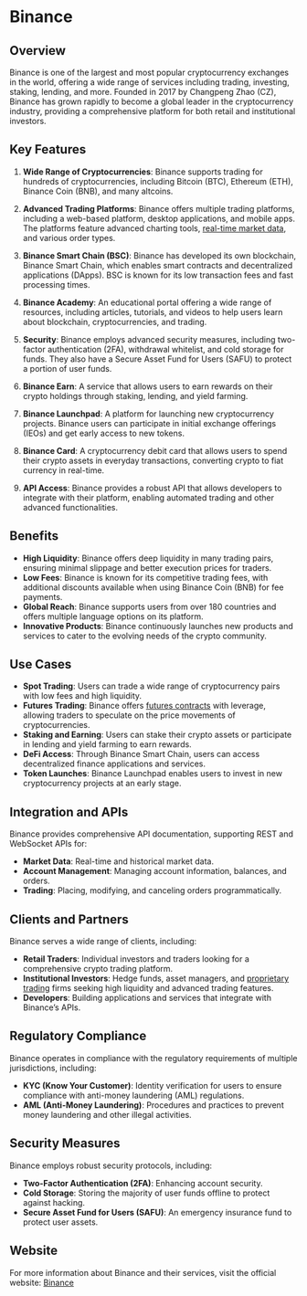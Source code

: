 # Binance

## Overview
Binance is one of the largest and most popular cryptocurrency exchanges in the world, offering a wide range of services including trading, investing, staking, lending, and more. Founded in 2017 by Changpeng Zhao (CZ), Binance has grown rapidly to become a global leader in the cryptocurrency industry, providing a comprehensive platform for both retail and institutional investors.

## Key Features
1. **Wide Range of Cryptocurrencies**: Binance supports trading for hundreds of cryptocurrencies, including Bitcoin (BTC), Ethereum (ETH), Binance Coin (BNB), and many altcoins. 

2. **Advanced Trading Platforms**: Binance offers multiple trading platforms, including a web-based platform, desktop applications, and mobile apps. The platforms feature advanced charting tools, [real-time market data](../r/real-time_market_data.md), and various order types.

3. **Binance Smart Chain (BSC)**: Binance has developed its own blockchain, Binance Smart Chain, which enables smart contracts and decentralized applications (DApps). BSC is known for its low transaction fees and fast processing times.

4. **Binance Academy**: An educational portal offering a wide range of resources, including articles, tutorials, and videos to help users learn about blockchain, cryptocurrencies, and trading.

5. **Security**: Binance employs advanced security measures, including two-factor authentication (2FA), withdrawal whitelist, and cold storage for funds. They also have a Secure Asset Fund for Users (SAFU) to protect a portion of user funds.

6. **Binance Earn**: A service that allows users to earn rewards on their crypto holdings through staking, lending, and yield farming.

7. **Binance Launchpad**: A platform for launching new cryptocurrency projects. Binance users can participate in initial exchange offerings (IEOs) and get early access to new tokens.

8. **Binance Card**: A cryptocurrency debit card that allows users to spend their crypto assets in everyday transactions, converting crypto to fiat currency in real-time.

9. **API Access**: Binance provides a robust API that allows developers to integrate with their platform, enabling automated trading and other advanced functionalities.

## Benefits
- **High Liquidity**: Binance offers deep liquidity in many trading pairs, ensuring minimal slippage and better execution prices for traders.
- **Low Fees**: Binance is known for its competitive trading fees, with additional discounts available when using Binance Coin (BNB) for fee payments.
- **Global Reach**: Binance supports users from over 180 countries and offers multiple language options on its platform.
- **Innovative Products**: Binance continuously launches new products and services to cater to the evolving needs of the crypto community.

## Use Cases
- **Spot Trading**: Users can trade a wide range of cryptocurrency pairs with low fees and high liquidity.
- **Futures Trading**: Binance offers [futures contracts](../f/futures_contracts.md) with leverage, allowing traders to speculate on the price movements of cryptocurrencies.
- **Staking and Earning**: Users can stake their crypto assets or participate in lending and yield farming to earn rewards.
- **DeFi Access**: Through Binance Smart Chain, users can access decentralized finance applications and services.
- **Token Launches**: Binance Launchpad enables users to invest in new cryptocurrency projects at an early stage.

## Integration and APIs
Binance provides comprehensive API documentation, supporting REST and WebSocket APIs for:
- **Market Data**: Real-time and historical market data.
- **Account Management**: Managing account information, balances, and orders.
- **Trading**: Placing, modifying, and canceling orders programmatically.

## Clients and Partners
Binance serves a wide range of clients, including:
- **Retail Traders**: Individual investors and traders looking for a comprehensive crypto trading platform.
- **Institutional Investors**: Hedge funds, asset managers, and [proprietary trading](../p/proprietary_trading.md) firms seeking high liquidity and advanced trading features.
- **Developers**: Building applications and services that integrate with Binance’s APIs.

## Regulatory Compliance
Binance operates in compliance with the regulatory requirements of multiple jurisdictions, including:
- **KYC (Know Your Customer)**: Identity verification for users to ensure compliance with anti-money laundering (AML) regulations.
- **AML (Anti-Money Laundering)**: Procedures and practices to prevent money laundering and other illegal activities.

## Security Measures
Binance employs robust security protocols, including:
- **Two-Factor Authentication (2FA)**: Enhancing account security.
- **Cold Storage**: Storing the majority of user funds offline to protect against hacking.
- **Secure Asset Fund for Users (SAFU)**: An emergency insurance fund to protect user assets.

## Website
For more information about Binance and their services, visit the official website: [Binance](https://www.binance.com/)